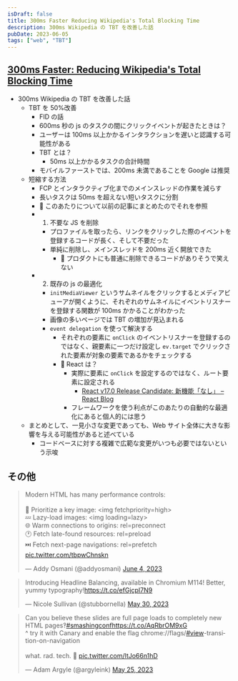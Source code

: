 ```yaml
---
isDraft: false
title: 300ms Faster Reducing Wikipedia's Total Blocking Time
description: 300ms Wikipedia の TBT を改善した話
pubDate: 2023-06-05
tags: ["web", "TBT"]
---
```


## [300ms Faster: Reducing Wikipedia's Total Blocking Time](https://www.nray.dev/blog/300ms-faster-reducing-wikipedias-total-blocking-time/)

- 300ms Wikipedia の TBT を改善した話
  - TBT を 50%改善
    - FID の話
    - 600ms 秒の js のタスクの間にクリックイベントが起きたときは？
    - ユーザーは 100ms 以上かかるインタラクションを遅いと認識する可能性がある
    - TBT とは？
      - 50ms 以上かかるタスクの合計時間
    - モバイルファーストでは、200ms 未満であることを Google は推奨
  - 短縮する方法
    - FCP とインタラクティブ化までのメインスレッドの作業を減らす
    - 長いタスクは 50ms を超えない短いタスクに分割
    - 🤔 このあたりについて以前の記事にまとめたのでそれを参照
    - 1. 不要な JS を削除
      - プロファイルを取ったら、リンクをクリックした際のイベントを登録するコードが長く、そして不要だった
      - 単純に削除し、メインスレッドを 200ms 近く開放できた
        - 🤔 プロダクトにも普通に削除できるコードがありそうで笑えない
    - 2. 既存の js の最適化
      - `initMediaViewer` というサムネイルをクリックするとメディアビューアが開くように、それぞれのサムネイルにイベントリスナーを登録する関数が 100ms かかることがわかった
      - 画像の多いページでは TBT の増加が見込まれる
      - `event delegation` を使って解決する
        - それぞれの要素に `onClick` のイベントリスナーを登録するのではなく、親要素に一つだけ設定し `ev.target` でクリックされた要素が対象の要素であるかをチェックする
        - 🤔 React は？
          - 実際に要素に `onClick` を設定するのではなく、ルート要素に設定される
            - [React v17.0 Release Candidate: 新機能「なし」 – React Blog](https://ja.legacy.reactjs.org/blog/2020/08/10/react-v17-rc.html#changes-to-event-delegation)
          - フレームワークを使う利点がこのあたりの自動的な最適化にあると個人的には思う
  - まとめとして、一見小さな変更であっても、Web サイト全体に大きな影響を与える可能性があると述べている
    - コードベースに対する複雑で広範な変更がいつも必要ではないという示唆

## その他

<blockquote class="twitter-tweet"><p lang="en" dir="ltr">Modern HTML has many performance controls:<br><br>🔑 Prioritize a key image: &lt;img fetchpriority=high&gt;<br>💤 Lazy-load images: &lt;img loading=lazy&gt;<br>🌐 Warm connections to origins: rel=preconnect<br>🕐 Fetch late-found resources: rel=preload<br>⏭️ Fetch next-page navigations: rel=prefetch <a href="https://t.co/tbpwChnskn">pic.twitter.com/tbpwChnskn</a></p>&mdash; Addy Osmani (@addyosmani) <a href="https://twitter.com/addyosmani/status/1665423882914787328?ref_src=twsrc%5Etfw">June 4, 2023</a></blockquote>

<blockquote class="twitter-tweet"><p lang="en" dir="ltr">Introducing Headline Balancing, available in Chromium M114! Better, yummy typography!<a href="https://t.co/efGjcpI7N9">https://t.co/efGjcpI7N9</a></p>&mdash; Nicole Sullivan (@stubbornella) <a href="https://twitter.com/stubbornella/status/1663588807126695939?ref_src=twsrc%5Etfw">May 30, 2023</a></blockquote>

<blockquote class="twitter-tweet"><p lang="en" dir="ltr">Can you believe these slides are full page loads to completely new HTML pages‽<a href="https://twitter.com/hashtag/smashingconf?src=hash&amp;ref_src=twsrc%5Etfw">#smashingconf</a><a href="https://t.co/AqRbrOM9xG">https://t.co/AqRbrOM9xG</a><br>^ try it with Canary and enable the flag chrome://flags/<a href="https://twitter.com/hashtag/view?src=hash&amp;ref_src=twsrc%5Etfw">#view</a>-transition-on-navigation<br><br>what. rad. tech. 🤯 <a href="https://t.co/ltJo66n1hD">pic.twitter.com/ltJo66n1hD</a></p>&mdash; Adam Argyle (@argyleink) <a href="https://twitter.com/argyleink/status/1661800757304381443?ref_src=twsrc%5Etfw">May 25, 2023</a></blockquote>

<script async src="https://platform.twitter.com/widgets.js" charset="utf-8"></script>
